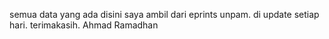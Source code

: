 semua data yang ada disini saya ambil dari eprints unpam.
di update setiap hari.
terimakasih.
Ahmad Ramadhan